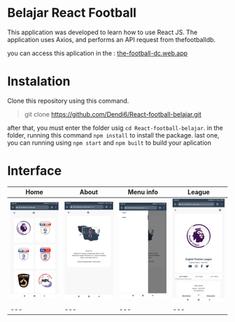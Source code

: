 # Belajar React Football

This application was developed to learn how to use React JS. The application uses Axios, and performs an API request from thefootballdb.

you can access this aplication in the : [the-football-dc.web.app](https://the-football-dc.web.app)

# Instalation
Clone this repository using this command.
> git clone https://github.com/Dendi6/React-football-belajar.git

after that, you must enter the folder usig `cd React-football-belajar`.
in the folder, running this command `npm install` to install the package.
last one, you can running using `npm start` and `npm built` to build your aplication

# Interface

Home | About | Menu info | League
--- | --- | --- | --- 
![Home](https://github.com/Dendi6/React-football-belajar/blob/main/ss/home.jpg) | ![about](https://github.com/Dendi6/React-football-belajar/blob/main/ss/about.jpg) | ![menu info](https://github.com/Dendi6/React-football-belajar/blob/main/ss/menu.jpg) | ![League](https://github.com/Dendi6/React-football-belajar/blob/main/ss/liga_detail.jpg)
--- | --- | ---| ---
